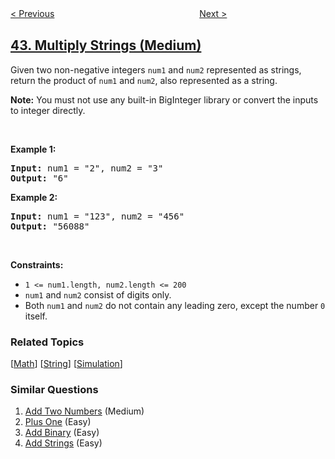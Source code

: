 <!--|This file generated by command(leetcode description); DO NOT EDIT.    |-->
<!--+----------------------------------------------------------------------+-->
<!--|@author    openset <openset.wang@gmail.com>                           |-->
<!--|@link      https://github.com/openset                                 |-->
<!--|@home      https://github.com/openset/leetcode                        |-->
<!--+----------------------------------------------------------------------+-->

[< Previous](../trapping-rain-water "Trapping Rain Water")
　　　　　　　　　　　　　　　　
[Next >](../wildcard-matching "Wildcard Matching")

## [43. Multiply Strings (Medium)](https://leetcode.com/problems/multiply-strings "字符串相乘")

<p>Given two non-negative integers <code>num1</code> and <code>num2</code> represented as strings, return the product of <code>num1</code> and <code>num2</code>, also represented as a string.</p>

<p><strong>Note:</strong>&nbsp;You must not use any built-in BigInteger library or convert the inputs to integer directly.</p>

<p>&nbsp;</p>
<p><strong>Example 1:</strong></p>
<pre><strong>Input:</strong> num1 = "2", num2 = "3"
<strong>Output:</strong> "6"
</pre><p><strong>Example 2:</strong></p>
<pre><strong>Input:</strong> num1 = "123", num2 = "456"
<strong>Output:</strong> "56088"
</pre>
<p>&nbsp;</p>
<p><strong>Constraints:</strong></p>

<ul>
	<li><code>1 &lt;= num1.length, num2.length &lt;= 200</code></li>
	<li><code>num1</code> and <code>num2</code> consist of digits only.</li>
	<li>Both <code>num1</code> and <code>num2</code>&nbsp;do not contain any leading zero, except the number <code>0</code> itself.</li>
</ul>

### Related Topics
  [[Math](../../tag/math/README.md)]
  [[String](../../tag/string/README.md)]
  [[Simulation](../../tag/simulation/README.md)]

### Similar Questions
  1. [Add Two Numbers](../add-two-numbers) (Medium)
  1. [Plus One](../plus-one) (Easy)
  1. [Add Binary](../add-binary) (Easy)
  1. [Add Strings](../add-strings) (Easy)
